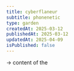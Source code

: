 ```yaml
---
title: cyberflaneur
subtitle: phonenetic
type: garden
createdAt: 2025-03-12
publishedAt: 2025-03-12
updatedAt: 2025-04-09
isPublished: false
---
```


→ content of the



